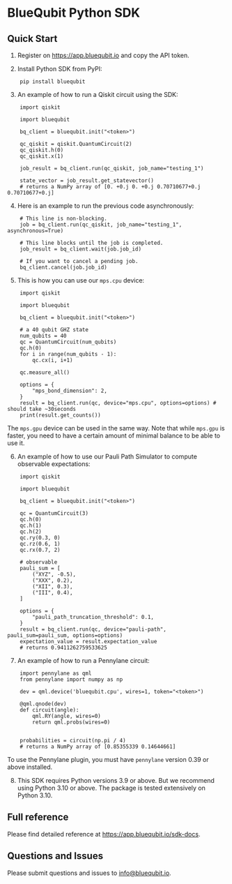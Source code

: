 # BlueQubit Python SDK

## Quick Start

1. Register on https://app.bluequbit.io and copy the API token.

2. Install Python SDK from PyPI:
```
    pip install bluequbit
```
3. An example of how to run a Qiskit circuit using the SDK:

```
    import qiskit

    import bluequbit

    bq_client = bluequbit.init("<token>")

    qc_qiskit = qiskit.QuantumCircuit(2)
    qc_qiskit.h(0)
    qc_qiskit.x(1)

    job_result = bq_client.run(qc_qiskit, job_name="testing_1")

    state_vector = job_result.get_statevector() 
    # returns a NumPy array of [0. +0.j 0. +0.j 0.70710677+0.j 0.70710677+0.j]
```

4. Here is an example to run the previous code asynchronously:

```
    # This line is non-blocking.
    job = bq_client.run(qc_qiskit, job_name="testing_1", asynchronous=True)

    # This line blocks until the job is completed.
    job_result = bq_client.wait(job.job_id)

    # If you want to cancel a pending job.
    bq_client.cancel(job.job_id)
```

5. This is how you can use our `mps.cpu` device:

```
    import qiskit

    import bluequbit

    bq_client = bluequbit.init("<token>")
    
    # a 40 qubit GHZ state
    num_qubits = 40
    qc = QuantumCircuit(num_qubits)
    qc.h(0)
    for i in range(num_qubits - 1):
        qc.cx(i, i+1)
    
    qc.measure_all()
    
    options = {
        "mps_bond_dimension": 2,
    }
    result = bq_client.run(qc, device="mps.cpu", options=options) # should take ~30seconds
    print(result.get_counts())
```   

The `mps.gpu` device can be used in the same way. 
Note that while `mps.gpu` is faster, you need to have a certain amount of minimal balance to be able to use it.

6. An example of how to use our Pauli Path Simulator to compute observable expectations:

```
    import qiskit

    import bluequbit

    bq_client = bluequbit.init("<token>")

    qc = QuantumCircuit(3)
    qc.h(0)
    qc.h(1)
    qc.h(2)
    qc.ry(0.3, 0)
    qc.rz(0.6, 1)
    qc.rx(0.7, 2)

    # observable
    pauli_sum = [
        ("XYZ", -0.5),
        ("XXX", 0.2),
        ("XII", 0.3),
        ("III", 0.4),
    ]

    options = {
        "pauli_path_truncation_threshold": 0.1,
    }
    result = bq_client.run(qc, device="pauli-path", pauli_sum=pauli_sum, options=options)
    expectation_value = result.expectation_value
    # returns 0.9411262759533625
```    

7. An example of how to run a Pennylane circuit:

```
    import pennylane as qml
    from pennylane import numpy as np
    
    dev = qml.device('bluequbit.cpu', wires=1, token="<token>")
    
    @qml.qnode(dev)
    def circuit(angle):
        qml.RY(angle, wires=0)
        return qml.probs(wires=0)
    
    
    probabilities = circuit(np.pi / 4)
    # returns a NumPy array of [0.85355339 0.14644661]
```
To use the Pennylane plugin, you must have `pennylane` version 0.39 or above installed. 
    

8. This SDK requires Python versions 3.9 or above. But we recommend using Python 3.10 or above.
The package is tested extensively on Python 3.10.

## Full reference

Please find detailed reference at https://app.bluequbit.io/sdk-docs.

## Questions and Issues

Please submit questions and issues to info@bluequbit.io.
